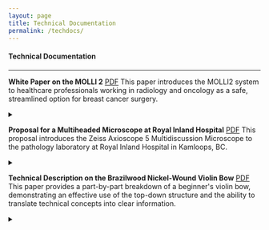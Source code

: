 ```yaml
---
layout: page
title: Technical Documentation
permalink: /techdocs/
---
```


#### Technical Documentation

---

**White Paper on the MOLLI 2**
[PDF][whitepaper]
This paper introduces the MOLLI2 system to healthcare professionals working in radiology and oncology as a safe, streamlined option for breast cancer surgery.

<details>
<summary></summary>
This paper introduces the MOLLI 2 System to healthcare professionals working in radiology and oncology as a safe, streamlined option for breast cancer surgery. It frames the product as a current trend, showcasing it as an improvement upon previously used cancer localization techniques. This paper aims to persuade physicians to adopt the MOLLI 2 system into their practice, and for patients to aim towards choosing wireless localization for a safer surgical experience. The purpose of this assignment is to practice skills in persuasion and research, showcasing how to condense complicated information down for a particular audience.<br></br>
Skills:
<li>Persuasive writing</li>
<li>Research</li>
<li>Document design</li>
<li>Structured writing</li>
<li>Microsoft Word</li>
<li>Technical editing</li>
<li>Illustrations</li>
<li>Tables</li>
</details>

**Proposal for a Multiheaded Microscope at Royal Inland Hospital**
[PDF][proposal]
This proposal introduces the Zeiss Axioscope 5 Multidiscussion Microscope to the pathology laboratory at Royal Inland Hospital in Kamloops, BC.

<details>
<summary></summary>
This proposal aims to improve safety and
efficiency within the Royal Inland Hospital’s pathology lab by introducing a
multi-headed microscope to allow for better collaboration between physicians.
This paper is addressed to the head of the Royal Inland Hospital Foundation,
serving as an example of a persuasive document. This paper showcases persuasive
writing and the ability to condense information for a particular audience.</br>
Skills:
<li>Persuasive writing</li>
<li>Research</li>
<li>Document design</li>
<li>Structured writing</li>
<li>Microsoft Word</li>
<li>Technical editing</li>
<li>Illustrations</li>
<li>Tables</li>
</details>

**Technical Description on the Brazilwood Nickel-Wound Violin Bow**
[PDF][bow]
This paper provides a part-by-part breakdown of a beginner's violin bow, demonstrating an effective use of the top-down structure and the ability to translate technical concepts into clear information.

<details>
<summary></summary>
This paper provides a part-by-part
breakdown of a beginner’s violin bow, demonstrating an effective use of the
top-down structure and the ability to translate technical concepts into clear
information. This assignment serves to showcase the ability to thoroughly
describe a product, its parts, sub-parts, and function.</br>
Skills:
<li>Persuasive writing</li>
<li>Research</li>
<li>Document design</li>
<li>Structured writing</li>
<li>Microsoft Word</li>
<li>Technical editing</li>
<li>Illustrations</li>
<li>Tables</li>
</details>

[whitepaper]: /files/SMcNeelyWPMOLLISurgical.pdf
[proposal]: /files/SMcNeelyProposal.pdf
[bow]: /files/SMcNeelyTechnicalDescription.pdf

